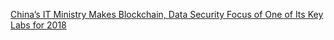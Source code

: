 [China’s IT Ministry Makes Blockchain, Data Security Focus of One of Its Key Labs for 2018](https://cointelegraph.com/news/chinas-it-ministry-makes-blockchain-data-security-focus-of-one-of-its-key-labs-for-2018)